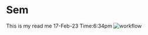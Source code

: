 # Sem 
This is my read me 17-Feb-23
Time:6:34pm
![workflow](https://github.com/kevelyn01/Sem/actions/workflows/main.yml/badge.svg)